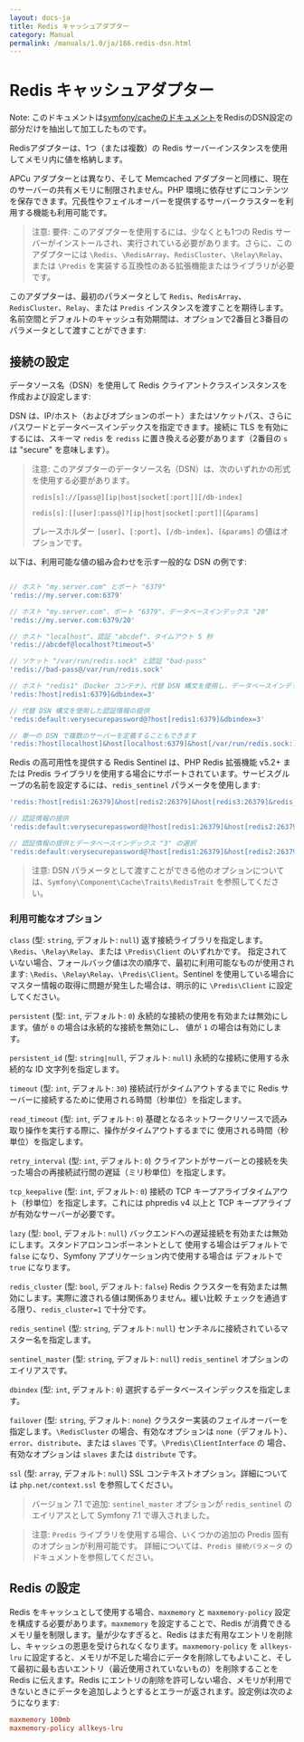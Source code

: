 ```yaml
---
layout: docs-ja
title: Redis キャッシュアダプター
category: Manual
permalink: /manuals/1.0/ja/186.redis-dsn.html
---
```

# Redis キャッシュアダプター

Note: このドキュメントは[symfony/cacheのドキュメント](https://symfony.com/doc/current/components/cache/adapters/redis_adapter.html#configure-the-connection)をRedisのDSN設定の部分だけを抽出して加工したものです。

Redisアダプターは、1つ（または複数）の Redis サーバーインスタンスを使用してメモリ内に値を格納します。

APCu アダプターとは異なり、そして Memcached アダプターと同様に、現在のサーバーの共有メモリに制限されません。PHP 環境に依存せずにコンテンツを保存できます。冗長性やフェイルオーバーを提供するサーバークラスターを利用する機能も利用可能です。

> 注意:
> 要件: このアダプターを使用するには、少なくとも1つの Redis サーバーがインストールされ、実行されている必要があります。さらに、このアダプターには `\Redis`、`\RedisArray`、`RedisCluster`、`\Relay\Relay`、または `\Predis` を実装する互換性のある拡張機能またはライブラリが必要です。

このアダプターは、最初のパラメータとして `Redis`、`RedisArray`、`RedisCluster`、`Relay`、または `Predis` インスタンスを渡すことを期待します。名前空間とデフォルトのキャッシュ有効期間は、オプションで2番目と3番目のパラメータとして渡すことができます:

## 接続の設定

データソース名（DSN）を使用して Redis クライアントクラスインスタンスを作成および設定します:

DSN は、IP/ホスト（およびオプションのポート）またはソケットパス、さらにパスワードとデータベースインデックスを指定できます。接続に TLS を有効にするには、スキーマ `redis` を `rediss` に置き換える必要があります（2番目の `s` は "secure" を意味します）。

> 注意:
> このアダプターのデータソース名（DSN）は、次のいずれかの形式を使用する必要があります。
>
> ```
> redis[s]://[pass@][ip|host|socket[:port]][/db-index]
> ```
>
> ```
> redis[s]:[[user]:pass@]?[ip|host|socket[:port]][&params]
> ```
>
> プレースホルダー `[user]`、`[:port]`、`[/db-index]`、`[&params]` の値はオプションです。

以下は、利用可能な値の組み合わせを示す一般的な DSN の例です:

```php

// ホスト "my.server.com" とポート "6379"
'redis://my.server.com:6379'

// ホスト "my.server.com"、ポート "6379"、データベースインデックス "20"
'redis://my.server.com:6379/20'

// ホスト "localhost"、認証 "abcdef"、タイムアウト 5 秒
'redis://abcdef@localhost?timeout=5'

// ソケット "/var/run/redis.sock" と認証 "bad-pass"
'redis://bad-pass@/var/run/redis.sock'

// ホスト "redis1"（Docker コンテナ）、代替 DSN 構文を使用し、データベースインデックス "3" を選択
'redis:?host[redis1:6379]&dbindex=3'

// 代替 DSN 構文を使用した認証情報の提供
'redis:default:verysecurepassword@?host[redis1:6379]&dbindex=3'

// 単一の DSN で複数のサーバーを定義することもできます
'redis:?host[localhost]&host[localhost:6379]&host[/var/run/redis.sock:]&auth=my-password&redis_cluster=1'
```

Redis の高可用性を提供する Redis Sentinel は、PHP Redis 拡張機能 v5.2+ または Predis ライブラリを使用する場合にサポートされています。サービスグループの名前を設定するには、`redis_sentinel` パラメータを使用します:

```php
'redis:?host[redis1:26379]&host[redis2:26379]&host[redis3:26379]&redis_sentinel=mymaster'

// 認証情報の提供
'redis:default:verysecurepassword@?host[redis1:26379]&host[redis2:26379]&host[redis3:26379]&redis_sentinel=mymaster'

// 認証情報の提供とデータベースインデックス "3" の選択
'redis:default:verysecurepassword@?host[redis1:26379]&host[redis2:26379]&host[redis3:26379]&redis_sentinel=mymaster&dbindex=3'
```

> 注意:
> DSN パラメータとして渡すことができる他のオプションについては、`Symfony\Component\Cache\Traits\RedisTrait` を参照してください。


### 利用可能なオプション

`class` (型: `string`, デフォルト: `null`)
返す接続ライブラリを指定します。`\Redis`、`\Relay\Relay`、または `\Predis\Client` のいずれかです。
指定されていない場合、フォールバック値は次の順序で、最初に利用可能なものが使用されます:
`\Redis`、`\Relay\Relay`、`\Predis\Client`。Sentinel を使用している場合にマスター情報の取得に問題が発生した場合は、明示的に `\Predis\Client` に設定してください。

`persistent` (型: `int`, デフォルト: `0`)
永続的な接続の使用を有効または無効にします。値が `0` の場合は永続的な接続を無効にし、
値が `1` の場合は有効にします。

`persistent_id` (型: `string|null`, デフォルト: `null`)
永続的な接続に使用する永続的な ID 文字列を指定します。

`timeout` (型: `int`, デフォルト: `30`)
接続試行がタイムアウトするまでに Redis サーバーに接続するために使用される時間（秒単位）を指定します。

`read_timeout` (型: `int`, デフォルト: `0`)
基礎となるネットワークリソースで読み取り操作を実行する際に、操作がタイムアウトするまでに
使用される時間（秒単位）を指定します。

`retry_interval` (型: `int`, デフォルト: `0`)
クライアントがサーバーとの接続を失った場合の再接続試行間の遅延（ミリ秒単位）を指定します。

`tcp_keepalive` (型: `int`, デフォルト: `0`)
接続の TCP キープアライブタイムアウト（秒単位）を指定します。これには
phpredis v4 以上と TCP キープアライブが有効なサーバーが必要です。

`lazy` (型: `bool`, デフォルト: `null`)
バックエンドへの遅延接続を有効または無効にします。スタンドアロンコンポーネントとして
使用する場合はデフォルトで `false` になり、Symfony アプリケーション内で使用する場合は
デフォルトで `true` になります。

`redis_cluster` (型: `bool`, デフォルト: `false`)
Redis クラスターを有効または無効にします。実際に渡される値は関係ありません。緩い比較
チェックを通過する限り、`redis_cluster=1` で十分です。

`redis_sentinel` (型: `string`, デフォルト: `null`)
センチネルに接続されているマスター名を指定します。

`sentinel_master` (型: `string`, デフォルト: `null`)
`redis_sentinel` オプションのエイリアスです。

`dbindex` (型: `int`, デフォルト: `0`)
選択するデータベースインデックスを指定します。

`failover` (型: `string`, デフォルト: `none`)
クラスター実装のフェイルオーバーを指定します。`\RedisCluster` の場合、有効なオプションは
`none`（デフォルト）、`error`、`distribute`、または `slaves` です。`\Predis\ClientInterface` の
場合、有効なオプションは `slaves` または `distribute` です。

`ssl` (型: `array`, デフォルト: `null`)
SSL コンテキストオプション。詳細については `php.net/context.ssl` を参照してください。

> バージョン 7.1 で追加:
> `sentinel_master` オプションが `redis_sentinel` のエイリアスとして Symfony 7.1 で導入されました。

> 注意:
> `Predis` ライブラリを使用する場合、いくつかの追加の Predis 固有のオプションが利用可能です。
> 詳細については、`Predis 接続パラメータ` のドキュメントを参照してください。

## Redis の設定

Redis をキャッシュとして使用する場合、`maxmemory` と `maxmemory-policy` 設定を構成する必要があります。`maxmemory` を設定することで、Redis が消費できるメモリ量を制限します。量が少なすぎると、Redis はまだ有用なエントリを削除し、キャッシュの恩恵を受けられなくなります。`maxmemory-policy` を `allkeys-lru` に設定すると、メモリが不足した場合にデータを削除してもよいこと、そして最初に最も古いエントリ（最近使用されていないもの）を削除することを Redis に伝えます。Redis にエントリの削除を許可しない場合、メモリが利用できないときにデータを追加しようとするとエラーが返されます。設定例は次のようになります:

```ini
maxmemory 100mb
maxmemory-policy allkeys-lru
```

[//]: # (以下はまだ未使用で不要な情報)

[//]: # ()
[//]: # (> 注意:)

[//]: # (> RedisTagAwareAdapter を使用する場合、タグとキャッシュアイテム間の関係を維持するために、)

[//]: # (> Redis の `maxmemory-policy` 退去ポリシーで `noeviction` または `volatile-*` のいずれかを)

[//]: # (> 使用する必要があります。)

[//]: # ()
[//]: # (このトピックの詳細については、公式の `Redis LRU キャッシュドキュメント` をお読みください。)
